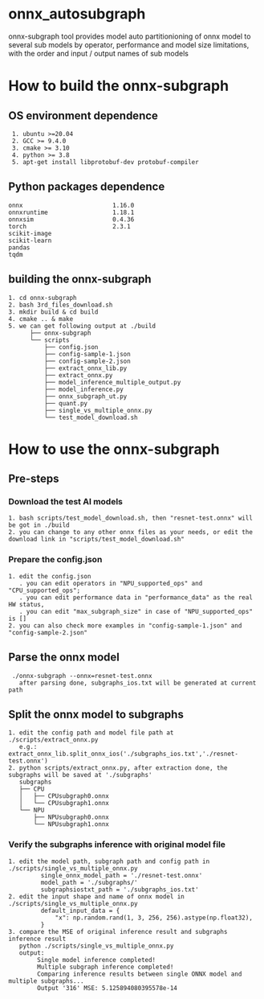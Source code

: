 # onnx_autosubgraph
onnx-subgraph tool provides  model auto partitionioning of onnx model to several sub models by operator, performance and model size limitations, 
with the order and input / output names of sub models

# How to build the onnx-subgraph
## OS environment dependence
     1. ubuntu >=20.04
     2. GCC >= 9.4.0
     3. cmake >= 3.10
     4. python >= 3.8
     5. apt-get install libprotobuf-dev protobuf-compiler

## Python packages dependence
    onnx                         1.16.0
    onnxruntime                  1.18.1
    onnxsim                      0.4.36
    torch                        2.3.1
    scikit-image
    scikit-learn
    pandas
    tqdm
    
## building the onnx-subgraph
    1. cd onnx-subgraph
    2. bash 3rd_files_download.sh
    3. mkdir build & cd build
    4. cmake .. & make
    5. we can get following output at ./build
          ├── onnx-subgraph
          └── scripts
              ├── config.json
              ├── config-sample-1.json
              ├── config-sample-2.json
              ├── extract_onnx_lib.py
              ├── extract_onnx.py
              ├── model_inference_multiple_output.py
              ├── model_inference.py
              ├── onnx_subgraph_ut.py
              ├── quant.py
              ├── single_vs_multiple_onnx.py
              └── test_model_download.sh
# How to use the onnx-subgraph
## Pre-steps
### Download the test AI models
    1. bash scripts/test_model_download.sh, then "resnet-test.onnx" will be got in ./build
    2. you can change to any other onnx files as your needs, or edit the download link in "scripts/test_model_download.sh"
### Prepare the config.json
    1. edit the config.json
       . you can edit operators in "NPU_supported_ops" and "CPU_supported_ops";
       . you can edit performance data in "performance_data" as the real HW status, 
       . you can edit "max_subgraph_size" in case of "NPU_supported_ops" is []
    2. you can also check more examples in "config-sample-1.json" and "config-sample-2.json"

  
## Parse the onnx model
     ./onnx-subgraph --onnx=resnet-test.onnx
       after parsing done, subgraphs_ios.txt will be generated at current path
       
## Split the onnx model to subgraphs
    1. edit the config path and model file path at ./scripts/extract_onnx.py 
       e.g.: extract_onnx_lib.split_onnx_ios('./subgraphs_ios.txt','./resnet-test.onnx') 
    2. python scripts/extract_onnx.py, after extraction done, the subgraphs will be saved at './subgraphs'
       subgraphs
       ├── CPU
       │   ├── CPUsubgraph0.onnx
       │   └── CPUsubgraph1.onnx
       └── NPU
           ├── NPUsubgraph0.onnx
           └── NPUsubgraph1.onnx
    
### Verify the subgraphs inference with original model file
    1. edit the model path, subgraph path and config path in ./scripts/single_vs_multiple_onnx.py
             single_onnx_model_path = './resnet-test.onnx'
             model_path = './subgraphs/'
             subgraphsiostxt_path = './subgraphs_ios.txt'
    2. edit the input shape and name of onnx model in ./scripts/single_vs_multiple_onnx.py
             default_input_data = {
                 "x": np.random.rand(1, 3, 256, 256).astype(np.float32),
             }
    3. compare the MSE of original inference result and subgraphs inference result
       python ./scripts/single_vs_multiple_onnx.py
       output:
            Single model inference completed!
            Multiple subgraph inference completed!
            Comparing inference results between single ONNX model and multiple subgraphs...
            Output '316' MSE: 5.125894080395578e-14

